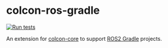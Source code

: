 colcon-ros-gradle
=================

[![Run tests](https://github.com/colcon/colcon-ros-gradle/actions/workflows/ci.yaml/badge.svg)](https://github.com/colcon/colcon-ros-gradle/actions/workflows/ci.yaml)

An extension for [colcon-core](https://github.com/colcon/colcon-core) to support [ROS2 Gradle](https://plugins.gradle.org/plugin/org.ros2.tools.gradle) projects.
